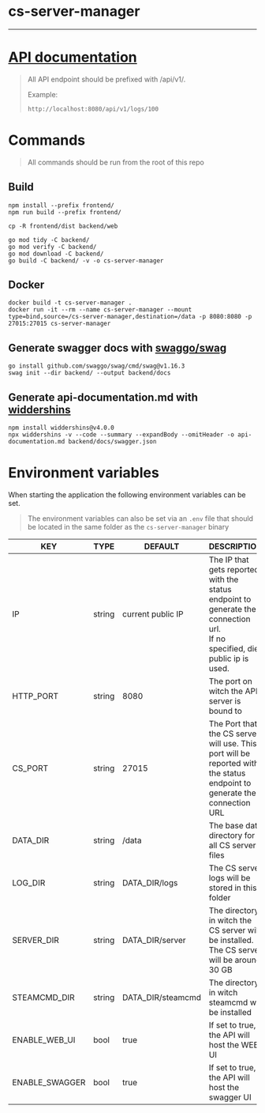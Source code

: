 # cs-server-manager

---

# [API documentation](api-documentation.md)

> All API endpoint should be prefixed with /api/v1/.
>
> Example:
>
> ```
> http://localhost:8080/api/v1/logs/100
> ```

# Commands

> All commands should be run from the root of this repo

## Build

```
npm install --prefix frontend/
npm run build --prefix frontend/

cp -R frontend/dist backend/web

go mod tidy -C backend/
go mod verify -C backend/
go mod download -C backend/
go build -C backend/ -v -o cs-server-manager
```

## Docker

```
docker build -t cs-server-manager .
docker run -it --rm --name cs-server-manager --mount type=bind,source=/cs-server-manager,destination=/data -p 8080:8080 -p 27015:27015 cs-server-manager
```

## Generate swagger docs with [swaggo/swag](https://github.com/swaggo/swag)

```
go install github.com/swaggo/swag/cmd/swag@v1.16.3
swag init --dir backend/ --output backend/docs
```

## Generate api-documentation.md with [widdershins](https://github.com/Mermade/widdershins)

```
npm install widdershins@v4.0.0
npx widdershins -v --code --summary --expandBody --omitHeader -o api-documentation.md backend/docs/swagger.json
```

# Environment variables

When starting the application the following environment variables can be set.

> The environment variables can also be set via an `.env` file that should be located in the same folder as the `cs-server-manager` binary

| KEY            | TYPE   | DEFAULT           | DESCRIPTION                                                                                                                    |
| -------------- | ------ | ----------------- | ------------------------------------------------------------------------------------------------------------------------------ |
| IP             | string | current public IP | The IP that gets reported with the status endpoint to generate the connection url.<br/>If no specified, die public ip is used. |
| HTTP_PORT      | string | 8080              | The port on witch the API server is bound to                                                                                   |
| CS_PORT        | string | 27015             | The Port that the CS server will use. This port will be reported with the status endpoint to generate the connection URL       |
| DATA_DIR       | string | /data             | The base data directory for all CS server files                                                                                |
| LOG_DIR        | string | DATA_DIR/logs     | The CS server logs will be stored in this folder                                                                               |
| SERVER_DIR     | string | DATA_DIR/server   | The directory in witch the CS server will be installed. The CS server will be around 30 GB                                     |
| STEAMCMD_DIR   | string | DATA_DIR/steamcmd | The directory in witch steamcmd will be installed                                                                              |
| ENABLE_WEB_UI  | bool   | true              | If set to true, the API will host the WEB UI                                                                                   |
| ENABLE_SWAGGER | bool   | true              | If set to true, the API will host the swagger UI                                                                               |
